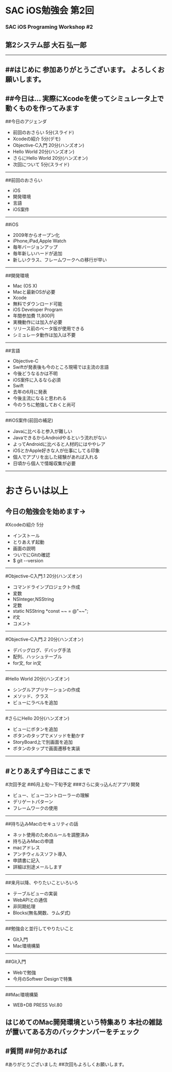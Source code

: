 # SAC iOS勉強会 第2回
### SAC iOS Programing Workshop #2
## 第2システム部 大石 弘一郎
---
##はじめに
参加ありがとうございます。
よろしくお願いします。
---
##今日は…
実際にXcodeを使ってシミュレータ上で動くものを作ってみます
---
##今日のアジェンダ
- 前回のおさらい 5分(スライド)
- Xcodeの紹介 5分(デモ)
- Objective-C入門 20分(ハンズオン)
- Hello World 20分(ハンズオン)
- さらにHello World 20分(ハンズオン)
- 次回について 5分(スライド)
---
##前回のおさらい
- iOS
- 開発環境
- 言語
- iOS案件
---
##iOS
- 2009年からオープン化
- iPhone,iPad,Apple Watch
- 毎年バージョンアップ
- 毎年新しいハードが追加
- 新しいクラス、フレームワークへの移行が早い
---
##開発環境
- Mac (OS X)
 - Macと最新OSが必要
- Xcode
 - 無料でダウンロード可能
- iOS Developer Program
 - 年間参加費 11,800円
 - 実機動作には加入が必要
 - リリース前のベータ版が使用できる
 - シミュレータ動作は加入は不要
---
##言語
- Objective-C
 - Swiftが発表後も今のところ現場では主流の言語
 - 今後どうなるかは不明
 - iOS案件に入るなら必須
- Swift
 - 去年の6月に発表
 - 今後主流になると思われる
 - 今のうちに勉強しておくと尚可
---
##iOS案件(前回の補足)
- Javaに比べると参入が難しい
 - JavaできるからAndroidやるという流れがない
 - よってAndroidに比べると人材的にはややレア
- iOSとかApple好きな人が仕事にしてる印象
 - 個人でアプリを出した経験があれば入れる
 - 日頃から個人で情報収集が必要
---
# おさらいは以上
今日の勉強会を始めます→
---
#Xcodeの紹介
5分

- インストール
- とりあえず起動
- 画面の説明
- ついでにGitの確認
 - $ git --version
---
#Objective-C入門.1
20分(ハンズオン)

- コマンドラインプロジェクト作成
- 変数
 - NSInteger,NSString
- 定数
 - static NSString *const ~~ = @"~~";
- if文
- コメント
---
#Objective-C入門.2
20分(ハンズオン)

- デバッグログ、デバッグ手法
- 配列、ハッシュテーブル
- for文, for in文
---
#Hello World
20分(ハンズオン)

- シングルアプリケーションの作成
- メソッド、クラス
- ビューにラベルを追加
---
#さらにHello
20分(ハンズオン)

- ビューにボタンを追加
- ボタンのタップでメソッドを動かす
- StoryBoard上で別画面を追加
- ボタンのタップで画面遷移を実装
---
#とりあえず今日はここまで
---
#次回予定
##6月上旬〜下旬予定
###さらに突っ込んだアプリ開発
- ビュー、ビューコントローラーの理解
- デリゲートパターン
- フレームワークの使用
---
##持ち込みMacのセキュリティの話
- ネット使用のためのルールを調整済み
- 持ち込みMacの申請
 - macアドレス
 - アンチウィルスソフト導入
 - 申請書に記入
- 詳細は別途メールします
---
##来月以降、やりたいこといろいろ
- テーブルビューの実装
- WebAPIとの通信
- 非同期処理
- Blocks(無名関数、ラムダ式)
---
##勉強会と並行してやりたいこと
- Git入門
- Mac環境構築
---
##Git入門
- Webで勉強
- 今月のSoftwer Designで特集
---
##Mac環境構築
- WEB+DB PRESS Vol.80

はじめてのMac開発環境という特集あり
本社の雑誌が置いてある方のバックナンバーをチェック
---
#質問
##何かあれば
---
#ありがとうございました
##次回もよろしくお願いします。